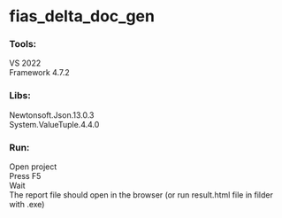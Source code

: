 # fias_delta_doc_gen

### Tools:
VS 2022 \
Framework 4.7.2

### Libs:
Newtonsoft.Json.13.0.3 \
System.ValueTuple.4.4.0

### Run:
Open project \
Press F5 \
Wait \
The report file should open in the browser (or run result.html file in filder with .exe)
